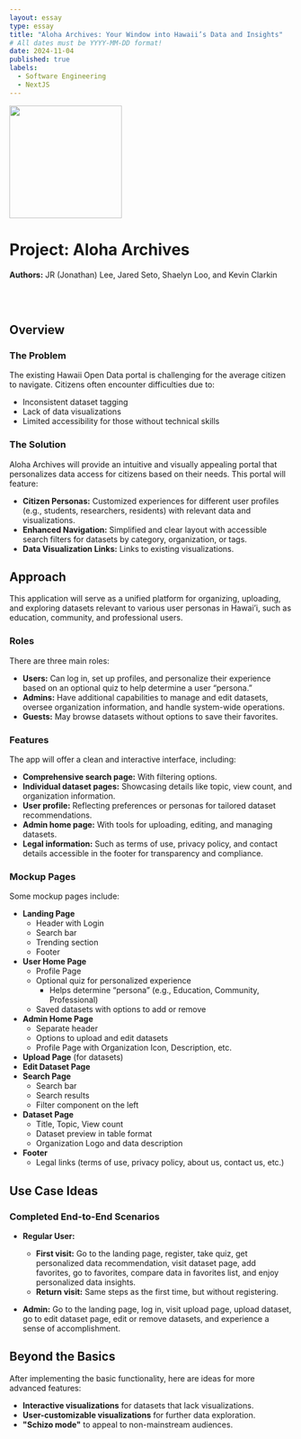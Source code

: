 ```yaml
---
layout: essay
type: essay
title: "Aloha Archives: Your Window into Hawaii’s Data and Insights"
# All dates must be YYYY-MM-DD format!
date: 2024-11-04
published: true
labels:
  - Software Engineering
  - NextJS
---
```


<img width="200px" class="rounded float-start pe-4" src="https://i.postimg.cc/YpQ0cdnF/d66076d0-b28e-4856-bf49-7f8cc24cd302.webp">



# Project: Aloha Archives

**Authors:** JR (Jonathan) Lee, Jared Seto, Shaelyn Loo, and Kevin Clarkin

<br><br>

## Overview

### The Problem
The existing Hawaii Open Data portal is challenging for the average citizen to navigate. Citizens often encounter difficulties due to:
- Inconsistent dataset tagging
- Lack of data visualizations
- Limited accessibility for those without technical skills

### The Solution
Aloha Archives will provide an intuitive and visually appealing portal that personalizes data access for citizens based on their needs. This portal will feature:
- **Citizen Personas:** Customized experiences for different user profiles (e.g., students, researchers, residents) with relevant data and visualizations.
- **Enhanced Navigation:** Simplified and clear layout with accessible search filters for datasets by category, organization, or tags.
- **Data Visualization Links:** Links to existing visualizations.

## Approach

This application will serve as a unified platform for organizing, uploading, and exploring datasets relevant to various user personas in Hawai’i, such as education, community, and professional users.

### Roles
There are three main roles:
- **Users:** Can log in, set up profiles, and personalize their experience based on an optional quiz to help determine a user “persona.”
- **Admins:** Have additional capabilities to manage and edit datasets, oversee organization information, and handle system-wide operations.
- **Guests:** May browse datasets without options to save their favorites.

### Features
The app will offer a clean and interactive interface, including:
- **Comprehensive search page:** With filtering options.
- **Individual dataset pages:** Showcasing details like topic, view count, and organization information.
- **User profile:** Reflecting preferences or personas for tailored dataset recommendations.
- **Admin home page:** With tools for uploading, editing, and managing datasets.
- **Legal information:** Such as terms of use, privacy policy, and contact details accessible in the footer for transparency and compliance.

### Mockup Pages
Some mockup pages include:
- **Landing Page**
  - Header with Login
  - Search bar
  - Trending section
  - Footer
- **User Home Page**
  - Profile Page
  - Optional quiz for personalized experience
    - Helps determine “persona” (e.g., Education, Community, Professional)
  - Saved datasets with options to add or remove
- **Admin Home Page**
  - Separate header
  - Options to upload and edit datasets
  - Profile Page with Organization Icon, Description, etc.
- **Upload Page** (for datasets)
- **Edit Dataset Page**
- **Search Page**
  - Search bar
  - Search results
  - Filter component on the left
- **Dataset Page**
  - Title, Topic, View count
  - Dataset preview in table format
  - Organization Logo and data description
- **Footer**
  - Legal links (terms of use, privacy policy, about us, contact us, etc.)

## Use Case Ideas

### Completed End-to-End Scenarios
- **Regular User:**
  - **First visit:** Go to the landing page, register, take quiz, get personalized data recommendation, visit dataset page, add favorites, go to favorites, compare data in favorites list, and enjoy personalized data insights.
  - **Return visit:** Same steps as the first time, but without registering.

- **Admin:** Go to the landing page, log in, visit upload page, upload dataset, go to edit dataset page, edit or remove datasets, and experience a sense of accomplishment.

## Beyond the Basics

After implementing the basic functionality, here are ideas for more advanced features:
- **Interactive visualizations** for datasets that lack visualizations.
- **User-customizable visualizations** for further data exploration.
- **"Schizo mode"** to appeal to non-mainstream audiences.
